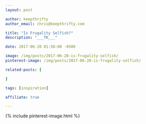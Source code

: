```yaml
---
layout: post

author: keepthrifty
author_email: chris@keepthrifty.com

title: "Is Frugality Selfish?"
description: "___TK___"

date: 2017-06-20 01:58:00 -0500

image: /img/posts/2017-06-20-is-frugality-selfish/
pinterest-image: /img/posts/2017-06-20-is-frugality-selfish/

related-posts: [

]

tags: [inspiration]

affiliate: true

---
```


{% include pinterest-image.html %}
